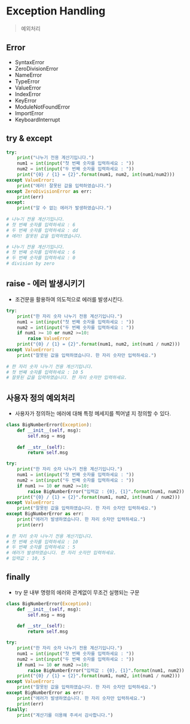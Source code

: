 # Exception Handling

> 예외처리



## Error

- SyntaxError
- ZeroDivisionError
- NameError
- TypeError
- ValueError
- IndexError
- KeyError
- ModuleNotFoundError
- ImportError
- KeyboardInterrupt



## try & except

```python
try:
  	print("나누기 전용 계산기입니다.")
    num1 = int(input("첫 번째 숫자를 입력하세요 : "))
    num2 = int(input("두 번째 숫자를 입력하세요 : "))
    print("{0} / {1} = {2}".format(num1, num2, int(num1/num2)))
except ValueError:
  	print("에러! 잘못된 값을 입력하였습니다.")
except ZeroDivisionError as err:
  	print(err)
except:
  	print("알 수 없는 에러가 발생하였습니다.")
    
# 나누기 전용 계산기입니다.    
# 첫 번째 숫자를 입력하세요 : 6
# 두 번째 숫자를 입력하세요 : dd
# 에러! 잘못된 값을 입력하였습니다.

# 나누기 전용 계산기입니다.    
# 첫 번째 숫자를 입력하세요 : 6
# 두 번째 숫자를 입력하세요 : 0 
# division by zero
```



## raise - 에러 발생시키기

- 조건문을 활용하여 의도적으로 에러를 발생시킨다.

```python
try:
    print("한 자리 숫자 나누기 전용 계산기입니다.")
    num1 = int(input("첫 번째 숫자를 입력하세요 : "))
    num2 = int(input("두 번째 숫자를 입력하세요 : "))
    if num1 >= 10 or num2 >=10:
        raise ValueError
    print("{0} / {1} = {2}".format(num1, num2, int(num1 / num2)))
except ValueError:
    print("잘못된 값을 입력하였습니다. 한 자리 숫자만 입력하세요.")
    
# 한 자리 숫자 나누기 전용 계산기입니다.
# 첫 번째 숫자를 입력하세요 : 10 5
# 잘못된 값을 입력하였습니다. 한 자리 숫자만 입력하세요.
```



## 사용자 정의 예외처리

- 사용자가 정의하는 에러에 대해 특정 메세지를 찍어낼 지 정의할 수 있다.

```python
class BigNumberError(Exception):
    def __init__(self, msg):
        self.msg = msg
    
    def __str__(self):
        return self.msg

try:
    print("한 자리 숫자 나누기 전용 계산기입니다.")
    num1 = int(input("첫 번째 숫자를 입력하세요 : "))
    num2 = int(input("두 번째 숫자를 입력하세요 : "))
    if num1 >= 10 or num2 >=10:
        raise BigNumberError("입력값 : {0}, {1}".format(num1, num2))
    print("{0} / {1} = {2}".format(num1, num2, int(num1 / num2)))
except ValueError:
    print("잘못된 값을 입력하였습니다. 한 자리 숫자만 입력하세요.")
except BigNumberError as err:
    print("에러가 발생하였습니다. 한 자리 숫자만 입력하세요.")
    print(err)
    
# 한 자리 숫자 나누기 전용 계산기입니다.
# 첫 번째 숫자를 입력하세요 : 10
# 두 번째 숫자를 입력하세요 : 5
# 에러가 발생하였습니다. 한 자리 숫자만 입력하세요.
# 입력값 : 10, 5
```



## finally

- try 문 내부 명령의 에러와 관계없이 무조건 실행되는 구문

```python
class BigNumberError(Exception):
    def __init__(self, msg):
        self.msg = msg
    
    def __str__(self):
        return self.msg

try:
    print("한 자리 숫자 나누기 전용 계산기입니다.")
    num1 = int(input("첫 번째 숫자를 입력하세요 : "))
    num2 = int(input("두 번째 숫자를 입력하세요 : "))
    if num1 >= 10 or num2 >=10:
        raise BigNumberError("입력값 : {0}, {1}".format(num1, num2))
    print("{0} / {1} = {2}".format(num1, num2, int(num1 / num2)))
except ValueError:
    print("잘못된 값을 입력하였습니다. 한 자리 숫자만 입력하세요.")
except BigNumberError as err:
    print("에러가 발생하였습니다. 한 자리 숫자만 입력하세요.")
    print(err)
finally:
    print("계산기를 이용해 주셔서 감사합니다.")
```

